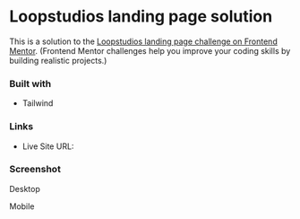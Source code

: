 # Loopstudios landing page solution

This is a solution to the [Loopstudios landing page challenge on Frontend Mentor](https://www.frontendmentor.io/challenges/loopstudios-landing-page-N88J5Onjw). (Frontend Mentor challenges help you improve your coding skills by building realistic projects.)

### Built with

- Tailwind

### Links

- Live Site URL:

### Screenshot

Desktop

Mobile
